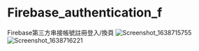 # Firebase_authentication_f
Firebase第三方串接帳號註冊登入/換頁
![Screenshot_1638715755](https://user-images.githubusercontent.com/92843899/144752171-693274b9-6ed7-4ce7-b5b5-2c1b66cff9a5.png)
![Screenshot_1638716221](https://user-images.githubusercontent.com/92843899/144752173-a591b62f-5700-45d0-a49d-1fa61235a00f.png)

